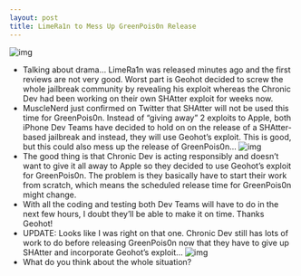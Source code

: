 ```yaml
---
layout: post
title: LimeRa1n to Mess Up GreenPois0n Release
---
```

![img](http://media.idownloadblog.com/wp-content/uploads/2010/10/MuscleNerd-says-SHAtter-will-be-postponed.png)
* Talking about drama… LimeRa1n was released minutes ago and the first reviews are not very good. Worst part is Geohot decided to screw the whole jailbreak community by revealing his exploit whereas the Chronic Dev had been working on their own SHAtter exploit for weeks now.
* MuscleNerd just confirmed on Twitter that SHAtter will not be used this time for GreenPois0n. Instead of “giving away” 2 exploits to Apple, both iPhone Dev Teams have decided to hold on on the release of a SHAtter-based jailbreak and instead, they will use Geohot’s exploit. This is good, but this could also mess up the release of GreenPois0n…
![img](http://media.idownloadblog.com/wp-content/uploads/2010/10/GreenPois0n-to-be-postponed.png)
* The good thing is that Chronic Dev is acting responsibly and doesn’t want to give it all away to Apple so they decided to use Geohot’s exploit for GreenPois0n. The problem is they basically have to start their work from scratch, which means the scheduled release time for GreenPois0n might change.
* With all the coding and testing both Dev Teams will have to do in the next few hours, I doubt they’ll be able to make it on time. Thanks Geohot!
* UPDATE: Looks like I was right on that one. Chronic Dev still has lots of work to do before releasing GreenPois0n now that they have to give up SHAtter and incorporate Geohot’s exploit…
![img](http://media.idownloadblog.com/wp-content/uploads/2010/10/Chronic-Dev-to-postpone-GreenPois0n.png)
* What do you think about the whole situation?

